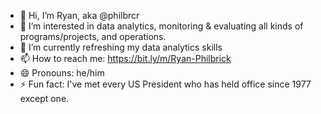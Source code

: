 - 👋 Hi, I’m Ryan, aka @philbrcr
- 👀 I’m interested in data analytics, monitoring & evaluating all kinds of programs/projects, and operations.
- 🌱 I’m currently refreshing my data analytics skills 
- 📫 How to reach me: https://bit.ly/m/Ryan-Philbrick
- 😄 Pronouns: he/him
- ⚡ Fun fact: I've met every US President who has held office since 1977 except one.


<!---
philbrcr/philbrcr is a ✨ special ✨ repository because its `README.md` (this file) appears on your GitHub profile.
You can click the Preview link to take a look at your changes.
--->
